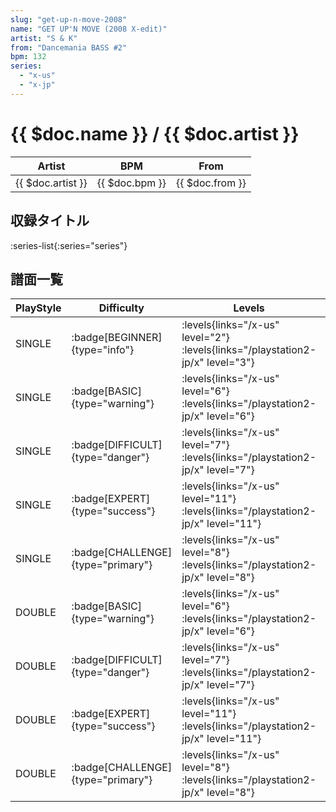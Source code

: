 ```yaml
---
slug: "get-up-n-move-2008"
name: "GET UP'N MOVE (2008 X-edit)"
artist: "S & K"
from: "Dancemania BASS #2"
bpm: 132
series:
  - "x-us"
  - "x-jp"
---
```


# {{ $doc.name }} / {{ $doc.artist }}

|Artist|BPM|From|
|------|---|----|
|{{ $doc.artist }}|{{ $doc.bpm }}|{{ $doc.from }}|

## 収録タイトル

:series-list{:series="series"}

## 譜面一覧

|PlayStyle|Difficulty|Levels|Notes|Movie|
|---------|----------|------|-----|-----|
|SINGLE| :badge[BEGINNER]{type="info"}| :levels{links="/x-us" level="2"}  :levels{links="/playstation2-jp/x" level="3"}|60/0||
|SINGLE| :badge[BASIC]{type="warning"}| :levels{links="/x-us" level="6"}  :levels{links="/playstation2-jp/x" level="6"}|196/5||
|SINGLE| :badge[DIFFICULT]{type="danger"}| :levels{links="/x-us" level="7"}  :levels{links="/playstation2-jp/x" level="7"}|212/11||
|SINGLE| :badge[EXPERT]{type="success"}| :levels{links="/x-us" level="11"}  :levels{links="/playstation2-jp/x" level="11"}|306/15||
|SINGLE| :badge[CHALLENGE]{type="primary"}| :levels{links="/x-us" level="8"}  :levels{links="/playstation2-jp/x" level="8"}|207/10(27)||
|DOUBLE| :badge[BASIC]{type="warning"}| :levels{links="/x-us" level="6"}  :levels{links="/playstation2-jp/x" level="6"}|176/5||
|DOUBLE| :badge[DIFFICULT]{type="danger"}| :levels{links="/x-us" level="7"}  :levels{links="/playstation2-jp/x" level="7"}|207/11||
|DOUBLE| :badge[EXPERT]{type="success"}| :levels{links="/x-us" level="11"}  :levels{links="/playstation2-jp/x" level="11"}|311/0||
|DOUBLE| :badge[CHALLENGE]{type="primary"}| :levels{links="/x-us" level="8"}  :levels{links="/playstation2-jp/x" level="8"}|203/8(26)||
